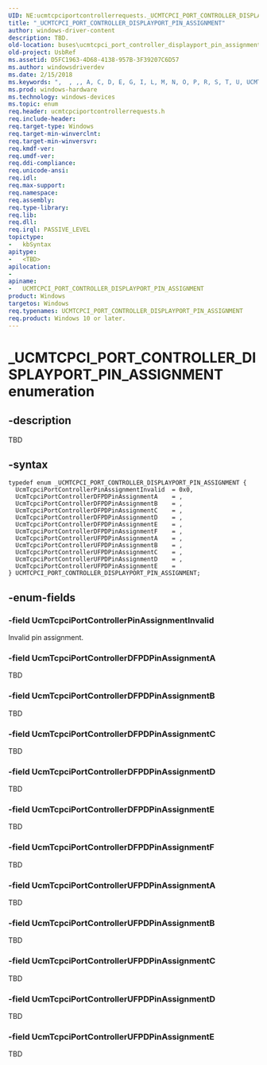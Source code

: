 ```yaml
---
UID: NE:ucmtcpciportcontrollerrequests._UCMTCPCI_PORT_CONTROLLER_DISPLAYPORT_PIN_ASSIGNMENT
title: "_UCMTCPCI_PORT_CONTROLLER_DISPLAYPORT_PIN_ASSIGNMENT"
author: windows-driver-content
description: TBD.
old-location: buses\ucmtcpci_port_controller_displayport_pin_assignment.htm
old-project: UsbRef
ms.assetid: D5FC1963-4D68-4138-957B-3F39207C6D57
ms.author: windowsdriverdev
ms.date: 2/15/2018
ms.keywords: ",  , ,, A, C, D, E, G, I, L, M, N, O, P, R, S, T, U, UCMTCPCI_PORT_CONTROLLER_DISPLAYPORT_PIN_ASSIGNMENT, UCMTCPCI_PORT_CONTROLLER_DISPLAYPORT_PIN_ASSIGNMENT enumeration [Buses], UcmTcpciPortControllerDFPDPinAssignmentA, UcmTcpciPortControllerDFPDPinAssignmentB, UcmTcpciPortControllerDFPDPinAssignmentC, UcmTcpciPortControllerDFPDPinAssignmentD, UcmTcpciPortControllerDFPDPinAssignmentE, UcmTcpciPortControllerDFPDPinAssignmentF, UcmTcpciPortControllerPinAssignmentInvalid, UcmTcpciPortControllerUFPDPinAssignmentA, UcmTcpciPortControllerUFPDPinAssignmentB, UcmTcpciPortControllerUFPDPinAssignmentC, UcmTcpciPortControllerUFPDPinAssignmentD, UcmTcpciPortControllerUFPDPinAssignmentE, Y, _, _UCMTCPCI_PORT_CONTROLLER_DISPLAYPORT_PIN_ASSIGNMENT, buses.ucmtcpci_port_controller_displayport_pin_assignment, ucmtcpciportcontrollerrequests/UCMTCPCI_PORT_CONTROLLER_DISPLAYPORT_PIN_ASSIGNMENT, ucmtcpciportcontrollerrequests/UcmTcpciPortControllerDFPDPinAssignmentA, ucmtcpciportcontrollerrequests/UcmTcpciPortControllerDFPDPinAssignmentB, ucmtcpciportcontrollerrequests/UcmTcpciPortControllerDFPDPinAssignmentC, ucmtcpciportcontrollerrequests/UcmTcpciPortControllerDFPDPinAssignmentD, ucmtcpciportcontrollerrequests/UcmTcpciPortControllerDFPDPinAssignmentE, ucmtcpciportcontrollerrequests/UcmTcpciPortControllerDFPDPinAssignmentF, ucmtcpciportcontrollerrequests/UcmTcpciPortControllerPinAssignmentInvalid, ucmtcpciportcontrollerrequests/UcmTcpciPortControllerUFPDPinAssignmentA, ucmtcpciportcontrollerrequests/UcmTcpciPortControllerUFPDPinAssignmentB, ucmtcpciportcontrollerrequests/UcmTcpciPortControllerUFPDPinAssignmentC, ucmtcpciportcontrollerrequests/UcmTcpciPortControllerUFPDPinAssignmentD, ucmtcpciportcontrollerrequests/UcmTcpciPortControllerUFPDPinAssignmentE"
ms.prod: windows-hardware
ms.technology: windows-devices
ms.topic: enum
req.header: ucmtcpciportcontrollerrequests.h
req.include-header: 
req.target-type: Windows
req.target-min-winverclnt: 
req.target-min-winversvr: 
req.kmdf-ver: 
req.umdf-ver: 
req.ddi-compliance: 
req.unicode-ansi: 
req.idl: 
req.max-support: 
req.namespace: 
req.assembly: 
req.type-library: 
req.lib: 
req.dll: 
req.irql: PASSIVE_LEVEL
topictype:
-	kbSyntax
apitype:
-	<TBD>
apilocation:
-
apiname:
-	UCMTCPCI_PORT_CONTROLLER_DISPLAYPORT_PIN_ASSIGNMENT
product: Windows
targetos: Windows
req.typenames: UCMTCPCI_PORT_CONTROLLER_DISPLAYPORT_PIN_ASSIGNMENT
req.product: Windows 10 or later.
---
```


# _UCMTCPCI_PORT_CONTROLLER_DISPLAYPORT_PIN_ASSIGNMENT enumeration


## -description


TBD


## -syntax


````
typedef enum _UCMTCPCI_PORT_CONTROLLER_DISPLAYPORT_PIN_ASSIGNMENT { 
  UcmTcpciPortControllerPinAssignmentInvalid  = 0x0,
  UcmTcpciPortControllerDFPDPinAssignmentA    = ,
  UcmTcpciPortControllerDFPDPinAssignmentB    = ,
  UcmTcpciPortControllerDFPDPinAssignmentC    = ,
  UcmTcpciPortControllerDFPDPinAssignmentD    = ,
  UcmTcpciPortControllerDFPDPinAssignmentE    = ,
  UcmTcpciPortControllerDFPDPinAssignmentF    = ,
  UcmTcpciPortControllerUFPDPinAssignmentA    = ,
  UcmTcpciPortControllerUFPDPinAssignmentB    = ,
  UcmTcpciPortControllerUFPDPinAssignmentC    = ,
  UcmTcpciPortControllerUFPDPinAssignmentD    = ,
  UcmTcpciPortControllerUFPDPinAssignmentE    = 
} UCMTCPCI_PORT_CONTROLLER_DISPLAYPORT_PIN_ASSIGNMENT;
````


## -enum-fields




### -field UcmTcpciPortControllerPinAssignmentInvalid

Invalid pin assignment.


### -field UcmTcpciPortControllerDFPDPinAssignmentA

TBD


### -field UcmTcpciPortControllerDFPDPinAssignmentB

TBD


### -field UcmTcpciPortControllerDFPDPinAssignmentC

TBD


### -field UcmTcpciPortControllerDFPDPinAssignmentD

TBD


### -field UcmTcpciPortControllerDFPDPinAssignmentE

TBD


### -field UcmTcpciPortControllerDFPDPinAssignmentF

TBD


### -field UcmTcpciPortControllerUFPDPinAssignmentA

TBD


### -field UcmTcpciPortControllerUFPDPinAssignmentB

TBD


### -field UcmTcpciPortControllerUFPDPinAssignmentC

TBD


### -field UcmTcpciPortControllerUFPDPinAssignmentD

TBD


### -field UcmTcpciPortControllerUFPDPinAssignmentE

TBD

